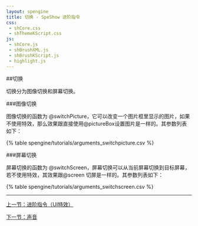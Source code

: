 ```yaml
---
layout: spengine
title: 切换 - SpeShow 进阶指令
css:
 - shCore.css
 - shThemeKScript.css
js:
 - shCore.js
 - shBrushXML.js
 - shBrushKScript.js
 - highlight.js
---
```


##切换

切换分为图像切换和屏幕切换。

###图像切换

图像切换的函数为 @switchPicture，它可以改变一个图片框里显示的图片，如果不使用特效，那么效果跟直接使用@pictureBox设置图片是一样的。其参数列表如下：

{% table spengine/tutorials/arguments_switchpicture.csv %}

###屏幕切换

屏幕切换的函数为 @switchScreen，屏幕切换可以从当前屏幕切换到目标屏幕，若不使用特效，其效果跟@screen 切屏是一样的。其参数列表如下：

{% table spengine/tutorials/arguments_switchscreen.csv %}
     
**********************************************************************

[上一节：进阶指令（UI特效）](tutorial_advanced.html)

[下一节：声音](tutorial_advanced_sound.html)
